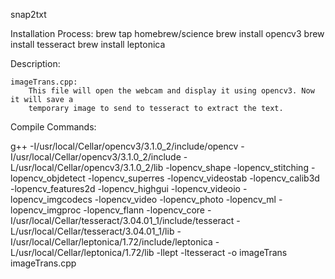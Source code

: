 snap2txt

Installation Process: 
	brew tap homebrew/science
	brew install opencv3
	brew install tesseract
	brew install leptonica
  
Description:
 
    imageTrans.cpp:
        This file will open the webcam and display it using opencv3. Now it will save a 
		temporary image to send to tesseract to extract the text. 
 
Compile Commands: 

  g++ -I/usr/local/Cellar/opencv3/3.1.0_2/include/opencv -I/usr/local/Cellar/opencv3/3.1.0_2/include -L/usr/local/Cellar/opencv3/3.1.0_2/lib
  -lopencv_shape -lopencv_stitching -lopencv_objdetect -lopencv_superres -lopencv_videostab -lopencv_calib3d -lopencv_features2d -lopencv_highgui
  -lopencv_videoio -lopencv_imgcodecs -lopencv_video -lopencv_photo -lopencv_ml -lopencv_imgproc -lopencv_flann -lopencv_core
  -I/usr/local/Cellar/tesseract/3.04.01_1/include/tesseract -L/usr/local/Cellar/tesseract/3.04.01_1/lib
  -I/usr/local/Cellar/leptonica/1.72/include/leptonica -L/usr/local/Cellar/leptonica/1.72/lib -llept -ltesseract -o imageTrans imageTrans.cpp 

